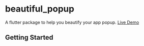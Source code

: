 # beautiful_popup

A flutter package to help you beautify your app popup. [Live Demo](https://jaweii.github.io/Flutter_beautiful_popup/example/build/web/#/)

## Getting Started
